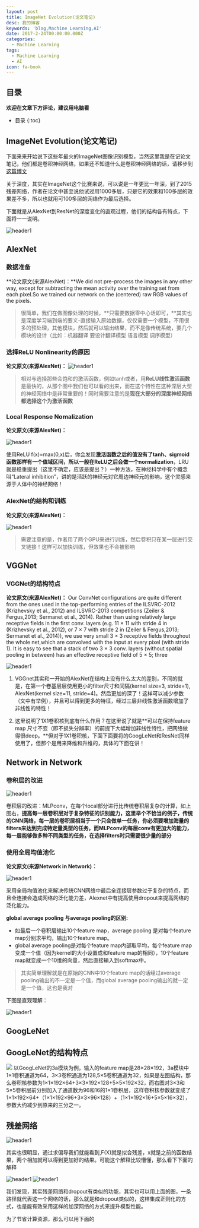 ```yaml
---
layout: post
title: ImageNet Evolution(论文笔记)
desc: 我的博客
keywords: 'blog,Machine Learning,AI'
date: 2017-2-24T00:00:00.000Z
categories:
  - Machine Learning
tags:
  - Machine Learning
  - AI
icon: fa-book
---
```


## 目录
**欢迎在文章下方评论，建议用电脑看**

* 目录
{:toc}

## ImageNet Evolution(论文笔记)

下面来来开始说下这些年最火的ImageNet图像识别模型，当然这里我是在记论文笔记，他们都是卷积神经网络，如果还不知道什么是卷积神经网络的话，请移步到[这篇博文](https://yzhihao.github.io/machine%20learning/2017/03/18/%E5%8D%B7%E7%A7%AF%E7%A5%9E%E7%BB%8F%E7%BD%91%E7%BB%9C.html)

关于深度，其实在ImageNet这个比赛来说，可以说是一年更比一年深，到了2015残差网络，作者在论文中甚至说他试过用1000多层，只是它的效果和100多层的效果差不多，所以也就用可100多层的网络作为最后选择。

下面就是从AlexNet到ResNet的深度变化的直观过程，他们的结构各有特点，下面将一一说明。

<img src="{{ site.img_path }}/Machine Learning/paper_ImageNet1.jpg" alt="header1" style="height:auto!important;width:auto%;max-width:1020px;"/>

## AlexNet

### 数据准备

**论文原文(来源AlexNet)：**We did not pre-process the images in any other way, except for subtracting the mean activity over the training set from each pixel.So we trained our network on the (centered) raw RGB values of the pixels.

>很简单，我们在做图像处理的时候，**只需要数据零中心话即可，**其实也是深度学习端到端的要义-直接输入原始数据，仅仅需要一个模型，不用很多的预处理，其他模块，然后就可以输出结果，而不是像传统系统，要几个模块的设计（比如：机器翻译 要设计翻译模型 语言模型 调序模型）


### 选择ReLU Nonlinearity的原因
**论文原文(来源AlexNet)：**
<img src="{{ site.img_path }}/Machine Learning/paper_ImageNet2.jpg" alt="header1" style="height:auto!important;width:auto%;max-width:1020px;"/>



>相对与选择那些会饱和的激活函数，例如tanh或者，用**ReLU线性激活函数**是最快的，从那个图中我们也可以看的出来，而在这个特性在这种深层大型的神经网络中是非常重要的！同时需要注意的是**现在大部分的深度神经网络都选择这个为激活函数**

### Local Response Nomalization

**论文原文(来源AlexNet)：**

<img src="{{ site.img_path }}/Machine Learning/paper_ImageNet3.jpg" alt="header1" style="height:auto!important;width:auto%;max-width:1020px;"/>

使用ReLU f(x)=max(0,x)后，你会发现**激活函数之后的值没有了tanh、sigmoid函数那样有一个值域区间，所以一般在ReLU之后会做一个normalization**，LRU就是稳重提出（这里不确定，应该是提出？）一种方法，在神经科学中有个概念叫“Lateral inhibition”，讲的是活跃的神经元对它周边神经元的影响，这个灵感来源于人体中的神经网络！

### AlexNet的结构和训练

**论文原文(来源AlexNet)：**


<img src="{{ site.img_path }}/Machine Learning/paper_ImageNet4.jpg" alt="header1" style="height:auto!important;width:auto%;max-width:1020px;"/>

>需要注意的是，作者用了两个GPU来进行训练，然后卷积只在某一层进行交叉链接！这样可以加快训练，但效果也不会被影响

## VGGNet

### VGGNet的结构特点

**论文原文(来源AlexNet)：**
Our ConvNet configurations are quite different from the ones used in the top-performing entries of the ILSVRC-2012 (Krizhevsky et al., 2012) and ILSVRC-2013 competitions (Zeiler & Fergus,2013; Sermanet et al., 2014). Rather than using relatively large receptive fields in the first conv. layers (e.g. 11 × 11 with stride 4 in (Krizhevsky et al., 2012), or 7 × 7 with stride 2 in (Zeiler & Fergus,2013; Sermanet et al., 2014)), we use very small 3 × 3 receptive fields throughout the whole net,which are convolved with the input at every pixel (with stride 1). It is easy to see that a stack of two 3 × 3 conv. layers (without spatial pooling in between) has an effective receptive field of 5 × 5; three

<img src="{{ site.img_path }}/Machine Learning/paper_ImageNet5.jpg" alt="header1" style="height:auto!important;width:auto%;max-width:1020px;"/>

1. VGGnet其实和一开始的AlexNet在结构上没有什么太大的差别，不同的就是，在第一个卷基层层使用更小的filter尺寸和间隔(kernel size=3, stride=1), AlexNet(kernel size=11, stride=4)。然后更加的深了！这样可以减少参数（文中有举例），并且可以得到更多的特征，经过三层非线性激活函数增加了非线性的特性！

2. 这里说明了1X1卷积核到底有什么作用？在这里说了就是**可以在保持feature map 尺寸不变（即不损失分辨率）的前提下大幅增加非线性特性，把网络做得很deep。**但对于1X1卷积核，下面下面要将的GoogLeNet和ResNet同样使用了，但那个是用来降维和升维的，具体的下面在讲！


## Network in Network

### 卷积层的改进

<img src="{{ site.img_path }}/Machine Learning/networw-in.png" alt="header1" style="height:auto!important;width:auto%;max-width:1020px;"/>

卷积层的改进：MLPconv，在每个local部分进行比传统卷积层复杂的计算，如上图右，**提高每一层卷积层对于复杂特征的识别能力，这里举个不恰当的例子，传统的CNN网络，每一层的卷积层相当于一个只会做单一任务，你必须要增加海量的filters来达到完成特定量类型的任务，而MLPconv的每层conv有更加大的能力，每一层能够做多种不同类型的任务，在选择filters时只需要很少量的部分**


### 使用全局均值池化
**论文原文(来源Network in Network)：**

<img src="{{ site.img_path }}/Machine Learning/paper_ImageNet6.jpg" alt="header1" style="height:auto!important;width:auto%;max-width:1020px;"/>

采用全局均值池化来解决传统CNN网络中最后全连接层参数过于复杂的特点，而且全连接会造成网络的泛化能力差，Alexnet中有提高使用dropout来提高网络的泛化能力。


**global average pooling 与average pooling的区别:**

* 如最后一个卷积层输出10个feature map，average pooling 是对每个feature map分别求平均，输出10个feature map。
* global average pooling是对每个feature map内部取平均，每个feature map变成一个值（因为kernel的大小设置成和feature map的相同），10个feature map就变成一个10维的向量，然后直接输入到softmax中。

>其实简单理解就是在原始的CNN中10个feature map的话经过average pooling输出的不一定是一个值，而global average pooling输出的就一定是一个值，这也是我对

下图是直观理解：

<img src="{{ site.img_path }}/Machine Learning/cnn_pooling_nin.png" alt="header1" style="height:auto!important;width:auto%;max-width:1020px;"/>




## GoogLeNet

## GoogLeNet的结构特点


![](http://img2016.itdadao.com/d/file/tech/2016/11/30/it286891301801182.png)
以GoogLeNet的3a模块为例，输入的feature map是28×28×192，3a模块中1×1卷积通道为64，3×3卷积通道为128,5×5卷积通道为32，如果是左图结构，那么卷积核参数为1×1×192×64+3×3×192×128+5×5×192×32，而右图对3×3和5×5卷积层前分别加入了通道数为96和16的1×1卷积层，这样卷积核参数就变成了1×1×192×64+（1×1×192×96+3×3×96×128）+（1×1×192×16+5×5×16×32），参数大约减少到原来的三分之一。



## 残差网络


<img src="{{ site.img_path }}/Machine Learning/resnet_jie.png" alt="header1" style="height:auto!important;width:auto%;max-width:1020px;"/>

其实也很明显，通过求偏导我们就能看到,F(X)就是拟合残差，x就是之前的函数结果，两个相加就可以得到更加好的结果。可能这个解释比较懵懂，那么看下下面的解释

<img src="{{ site.img_path }}/Machine Learning/paper_ImageNet7.jpg" alt="header1" style="height:auto!important;width:auto%;max-width:1020px;"/>

<img src="{{ site.img_path }}/Machine Learning/paper_ImageNet8.jpg" alt="header1" style="height:auto!important;width:auto%;max-width:1020px;"/>

我们发现，其实残差网络和dropout有类似的功能，其实也可以用上面的图，一条路径就代表这一个网络的话，那么就是和dropout类似的，这样集成正则化的方式，也是能有效采用这样的加深网络的方式来提升模型性能。

为了节省计算资源，那么可以用下面的


  <!-- 多说评论框 start -->

  <div class="ds-thread" data-thread-key="2017030901" data-title="imagenet" data-url=""></div>

<!-- 多说评论框 end -->

<!-- 多说公共JS代码 start (一个网页只需插入一次) -->

<script type="text/javascript">

var duoshuoQuery = {short_name:"yzhhome"};

  (function() {

    var ds = document.createElement('script');

    ds.type = 'text/javascript';ds.async = true;

    ds.src = (document.location.protocol == 'https:' ? 'https:' : 'http:') + '//static.duoshuo.com/embed.js';

    ds.charset = 'UTF-8';

    (document.getElementsByTagName('head')[0] 

     || document.getElementsByTagName('body')[0]).appendChild(ds);

  })();

  </script>
